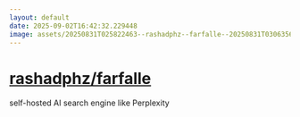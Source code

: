 ```yaml
---
layout: default
date: 2025-09-02T16:42:32.229448
image: assets/20250831T025822463--rashadphz--farfalle--20250831T030635694--cropped.png
---
```


# [rashadphz/farfalle](https://github.com/rashadphz/farfalle)

self-hosted AI search engine like Perplexity

